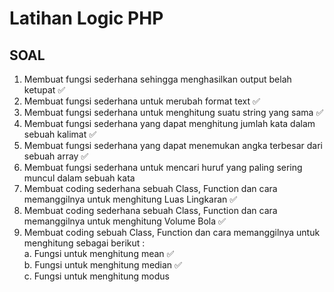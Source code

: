 # Latihan Logic PHP

## SOAL
1. Membuat fungsi sederhana sehingga menghasilkan output belah ketupat ✅
2. Membuat fungsi sederhana untuk merubah format text ✅
3. Membuat fungsi sederhana untuk menghitung suatu string yang sama ✅
4. Membuat fungsi sederhana yang dapat menghitung jumlah kata dalam sebuah kalimat ✅
5. Membuat fungsi sederhana yang dapat menemukan angka terbesar dari sebuah array ✅
6. Membuat fungsi sederhana untuk mencari huruf yang paling sering muncul dalam sebuah kata
7. Membuat coding sederhana sebuah Class, Function dan cara memanggilnya untuk menghitung Luas Lingkaran ✅ 
8. Membuat coding sederhana sebuah Class, Function dan cara memanggilnya untuk menghitung  Volume Bola ✅
9. Membuat coding sebuah Class, Function dan cara memanggilnya untuk menghitung sebagai berikut : \
a. Fungsi untuk menghitung mean ✅ \
b. Fungsi untuk menghitung median ✅ \
c. Fungsi untuk menghitung modus
